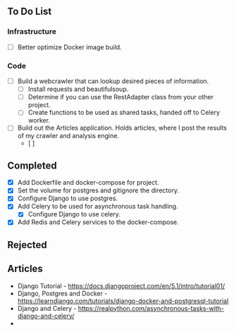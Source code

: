 
## To Do List
### Infrastructure
- [ ] Better optimize Docker image build.

### Code
 - [ ] Build a webcrawler that can lookup desired pieces of information.
	 - [ ] Install requests and beautifulsoup.
	 - [ ] Determine if you can use the RestAdapter class from your other project.
	 - [ ] Create functions to be used as shared tasks, handed off to Celery worker.
- [ ] Build out the Articles application. Holds articles, where I post the results of my crawler and analysis engine. 
	- [ ] 

## Completed
- [x] Add Dockerfile and docker-compose for project.
- [x] Set the volume for postgres and gitignore the directory.
- [x] Configure Django to use postgres.
- [x] Add Celery to be used for asynchronous task handling.
	- [x] Configure Django to use celery.
- [x] Add Redis and Celery services to the docker-compose.

## Rejected

## Articles
- Django Tutorial - https://docs.djangoproject.com/en/5.1/intro/tutorial01/
- Django, Postgres and Docker - https://learndjango.com/tutorials/django-docker-and-postgresql-tutorial
- Django and Celery - https://realpython.com/asynchronous-tasks-with-django-and-celery/
- 